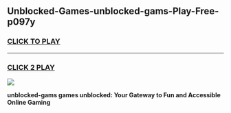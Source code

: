 
## Unblocked-Games-unblocked-gams-Play-Free-p097y
<h3>
<a href="https://premium76.site?title=unblocked-gams&ref=18A1">CLICK TO PLAY</a></h3>
<hr>

<h3>
<a href="https://premium76.site?title=unblocked-gams&ref=18A1">CLICK 2 PLAY</a>
  
</h3>

<a href="https://premium76.site?title=unblocked-gams&ref=18A1"><img src="https://clearcache.store/games.png"></a>


**unblocked-gams games unblocked: Your Gateway to Fun and Accessible Online Gaming**
